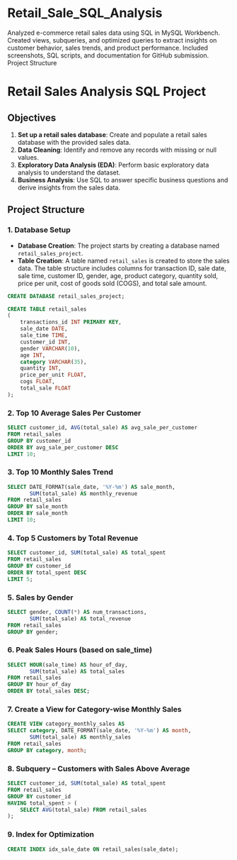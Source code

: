 # Retail_Sale_SQL_Analysis
Analyzed e-commerce retail sales data using SQL in MySQL Workbench. Created views, subqueries, and optimized queries to extract insights on customer behavior, sales trends, and product performance. Included screenshots, SQL scripts, and documentation for GitHub submission.
Project Structure
# Retail Sales Analysis SQL Project

## Objectives

1. **Set up a retail sales database**: Create and populate a retail sales database with the provided sales data.
2. **Data Cleaning**: Identify and remove any records with missing or null values.
3. **Exploratory Data Analysis (EDA)**: Perform basic exploratory data analysis to understand the dataset.
4. **Business Analysis**: Use SQL to answer specific business questions and derive insights from the sales data.

## Project Structure

### 1. Database Setup

- **Database Creation**: The project starts by creating a database named `retail_sales_project`.
- **Table Creation**: A table named `retail_sales` is created to store the sales data. The table structure includes columns for transaction ID, sale date, sale time, customer ID, gender, age, product category, quantity sold, price per unit, cost of goods sold (COGS), and total sale amount.

```sql
CREATE DATABASE retail_sales_project;

CREATE TABLE retail_sales
(
    transactions_id INT PRIMARY KEY,
    sale_date DATE,	
    sale_time TIME,
    customer_id INT,	
    gender VARCHAR(10),
    age INT,
    category VARCHAR(35),
    quantity INT,
    price_per_unit FLOAT,	
    cogs FLOAT,
    total_sale FLOAT
);
```


### 2. Top 10 Average Sales Per Customer 
```sql
SELECT customer_id, AVG(total_sale) AS avg_sale_per_customer
FROM retail_sales
GROUP BY customer_id
ORDER BY avg_sale_per_customer DESC
LIMIT 10;
```

### 3. Top 10 Monthly Sales Trend
```sql
SELECT DATE_FORMAT(sale_date, '%Y-%m') AS sale_month, 
       SUM(total_sale) AS monthly_revenue
FROM retail_sales
GROUP BY sale_month
ORDER BY sale_month
LIMIT 10;
```

### 4. Top 5 Customers by Total Revenue
```sql
SELECT customer_id, SUM(total_sale) AS total_spent
FROM retail_sales
GROUP BY customer_id
ORDER BY total_spent DESC
LIMIT 5;
```

### 5. Sales by Gender
```sql
SELECT gender, COUNT(*) AS num_transactions, 
       SUM(total_sale) AS total_revenue
FROM retail_sales
GROUP BY gender;
```
### 6. Peak Sales Hours (based on sale_time)
```sql
SELECT HOUR(sale_time) AS hour_of_day, 
       SUM(total_sale) AS total_sales
FROM retail_sales
GROUP BY hour_of_day
ORDER BY total_sales DESC;
```

### 7. Create a View for Category-wise Monthly Sales
```sql
CREATE VIEW category_monthly_sales AS
SELECT category, DATE_FORMAT(sale_date, '%Y-%m') AS month,
       SUM(total_sale) AS monthly_sales
FROM retail_sales
GROUP BY category, month;
```
### 8. Subquery – Customers with Sales Above Average
```sql
SELECT customer_id, SUM(total_sale) AS total_spent
FROM retail_sales
GROUP BY customer_id
HAVING total_spent > (
    SELECT AVG(total_sale) FROM retail_sales
);
```
### 9. Index for Optimization
```sql
CREATE INDEX idx_sale_date ON retail_sales(sale_date);
```
